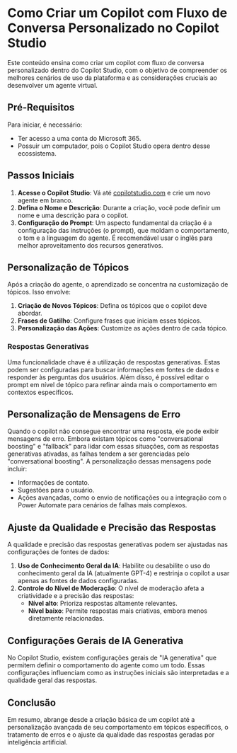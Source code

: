 # Como Criar um Copilot com Fluxo de Conversa Personalizado no Copilot Studio

Este conteúdo ensina como criar um copilot com fluxo de conversa personalizado dentro do Copilot Studio, com o objetivo de compreender os melhores cenários de uso da plataforma e as considerações cruciais ao desenvolver um agente virtual.

## Pré-Requisitos

Para iniciar, é necessário:

- Ter acesso a uma conta do Microsoft 365.
- Possuir um computador, pois o Copilot Studio opera dentro desse ecossistema.

## Passos Iniciais

1. **Acesse o Copilot Studio**: Vá até [copilotstudio.com](https://copilotstudio.com) e crie um novo agente em branco.
2. **Defina o Nome e Descrição**: Durante a criação, você pode definir um nome e uma descrição para o copilot.
3. **Configuração do Prompt**: Um aspecto fundamental da criação é a configuração das instruções (o prompt), que moldam o comportamento, o tom e a linguagem do agente. É recomendável usar o inglês para melhor aproveitamento dos recursos generativos.

## Personalização de Tópicos

Após a criação do agente, o aprendizado se concentra na customização de tópicos. Isso envolve:

1. **Criação de Novos Tópicos**: Defina os tópicos que o copilot deve abordar.
2. **Frases de Gatilho**: Configure frases que iniciam esses tópicos.
3. **Personalização das Ações**: Customize as ações dentro de cada tópico.

### Respostas Generativas

Uma funcionalidade chave é a utilização de respostas generativas. Estas podem ser configuradas para buscar informações em fontes de dados e responder às perguntas dos usuários. Além disso, é possível editar o prompt em nível de tópico para refinar ainda mais o comportamento em contextos específicos.

## Personalização de Mensagens de Erro

Quando o copilot não consegue encontrar uma resposta, ele pode exibir mensagens de erro. Embora existam tópicos como "conversational boosting" e "fallback" para lidar com essas situações, com as respostas generativas ativadas, as falhas tendem a ser gerenciadas pelo "conversational boosting". A personalização dessas mensagens pode incluir:

- Informações de contato.
- Sugestões para o usuário.
- Ações avançadas, como o envio de notificações ou a integração com o Power Automate para cenários de falhas mais complexos.

## Ajuste da Qualidade e Precisão das Respostas

A qualidade e precisão das respostas generativas podem ser ajustadas nas configurações de fontes de dados:

1. **Uso de Conhecimento Geral da IA**: Habilite ou desabilite o uso do conhecimento geral da IA (atualmente GPT-4) e restrinja o copilot a usar apenas as fontes de dados configuradas.
2. **Controle do Nível de Moderação**: O nível de moderação afeta a criatividade e a precisão das respostas:
   - **Nível alto**: Prioriza respostas altamente relevantes.
   - **Nível baixo**: Permite respostas mais criativas, embora menos diretamente relacionadas.

## Configurações Gerais de IA Generativa

No Copilot Studio, existem configurações gerais de "IA generativa" que permitem definir o comportamento do agente como um todo. Essas configurações influenciam como as instruções iniciais são interpretadas e a qualidade geral das respostas.

## Conclusão

Em resumo, abrange desde a criação básica de um copilot até a personalização avançada de seu comportamento em tópicos específicos, o tratamento de erros e o ajuste da qualidade das respostas geradas por inteligência artificial.
